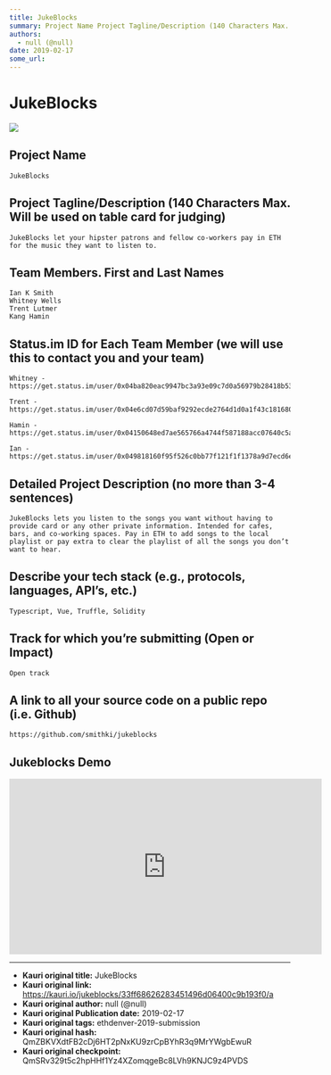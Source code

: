 ```yaml
---
title: JukeBlocks
summary: Project Name Project Tagline/Description (140 Characters Max. Will be used on table card for judging) Team Members. First and Last Names Status.im ID for Each Team Member (we will use this to contact you and your team) Detailed Project Description (no more than 3-4 sentences) Describe your tech stack (e.g., protocols, languages, API’s, etc.) Track for which you’re submitting (Open or Impact) A link to all your source code on a public repo (i.e. Github) Jukeblocks Demo
authors:
  - null (@null)
date: 2019-02-17
some_url: 
---
```


# JukeBlocks

![](https://ipfs.infura.io/ipfs/QmTAyuQHiDt4ToEwJreEboAvEdgB47caEKd5tq4NUYjQ2c)



## Project Name

    JukeBlocks

## Project Tagline/Description (140 Characters Max. Will be used on table card for judging)

    JukeBlocks let your hipster patrons and fellow co-workers pay in ETH for the music they want to listen to.

## Team Members. First and Last Names

    Ian K Smith
    Whitney Wells
    Trent Lutmer
    Kang Hamin

## Status.im ID for Each Team Member (we will use this to contact you and your team)

    Whitney - https://get.status.im/user/0x04ba820eac9947bc3a93e09c7d0a56979b28418b5353d60e6027230396788b7129d6255039bd9f12522d0650cffe67ee15fd63b7561a0e4d0ff27332efcd7c3d95

    Trent - https://get.status.im/user/0x04e6cd07d59baf9292ecde2764d1d0a1f43c181680e7ae818458847bfbf7b7b37fbcdea912cadb802590704afbdb382940b744d5b84b50d00719181c0337c7c47c

    Hamin - https://get.status.im/user/0x04150648ed7ae565766a4744f587188acc07640c5aeb4462760a0066a35edc4a20b484da4da53cb586c5e3f73177c91bf33cd8f834d42e648c7f80500a9e5a0b72

    Ian - https://get.status.im/user/0x049818160f95f526c0bb77f121f1f1378a9d7ecd6ed928f191fc9152feae86f433e1a05273d7465955aae310e076b5be25d6016a209b4183c245170cb02499cfe5



## Detailed Project Description (no more than 3-4 sentences)

    JukeBlocks lets you listen to the songs you want without having to provide card or any other private information. Intended for cafes, bars, and co-working spaces. Pay in ETH to add songs to the local playlist or pay extra to clear the playlist of all the songs you don’t want to hear. 

## Describe your tech stack (e.g., protocols, languages, API’s, etc.)

    Typescript, Vue, Truffle, Solidity    

## Track for which you’re submitting (Open or Impact)

    Open track


## A link to all your source code on a public repo (i.e. Github)

    https://github.com/smithki/jukeblocks

## Jukeblocks Demo

<div align="center"><iframe width="560" height="315" src="https://www.youtube.com/embed/emgYHPgGXHY" frameborder="0" allow="encrypted-media" allowfullscreen></iframe></div>







---

- **Kauri original title:** JukeBlocks
- **Kauri original link:** https://kauri.io/jukeblocks/33ff68626283451496d06400c9b193f0/a
- **Kauri original author:** null (@null)
- **Kauri original Publication date:** 2019-02-17
- **Kauri original tags:** ethdenver-2019-submission
- **Kauri original hash:** QmZBKVXdtFB2cDj6HT2pNxKU9zrCpBYhR3q9MrYWgbEwuR
- **Kauri original checkpoint:** QmSRv329t5c2hpHHf1Yz4XZomqgeBc8LVh9KNJC9z4PVDS



